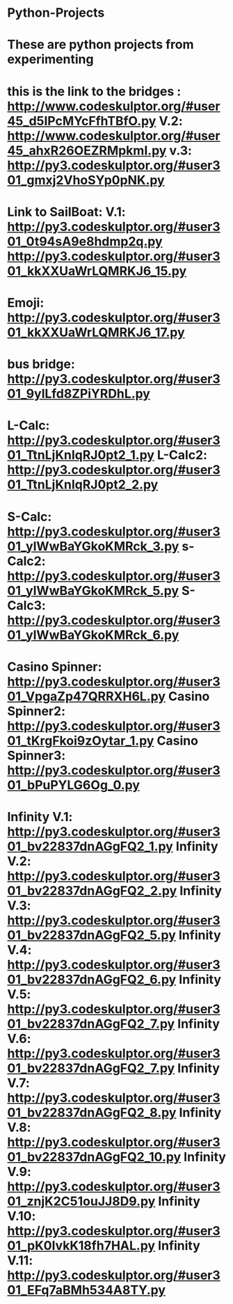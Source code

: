 # Python-Projects
These are python projects from experimenting
============================================================================================
this is the link to the bridges :   http://www.codeskulptor.org/#user45_d5IPcMYcFfhTBfO.py
V.2: http://www.codeskulptor.org/#user45_ahxR26OEZRMpkmI.py
v.3: http://py3.codeskulptor.org/#user301_gmxj2VhoSYp0pNK.py
=============================================================================================
Link to SailBoat:
V.1:  http://py3.codeskulptor.org/#user301_0t94sA9e8hdmp2q.py
http://py3.codeskulptor.org/#user301_kkXXUaWrLQMRKJ6_15.py
=============================================================================
Emoji:
http://py3.codeskulptor.org/#user301_kkXXUaWrLQMRKJ6_17.py
=============================================================================
bus bridge:  http://py3.codeskulptor.org/#user301_9ylLfd8ZPiYRDhL.py
=============================================================================
L-Calc:  http://py3.codeskulptor.org/#user301_TtnLjKnIqRJ0pt2_1.py
L-Calc2: http://py3.codeskulptor.org/#user301_TtnLjKnIqRJ0pt2_2.py
=============================================================================
S-Calc: http://py3.codeskulptor.org/#user301_ylWwBaYGkoKMRck_3.py
s-Calc2: http://py3.codeskulptor.org/#user301_ylWwBaYGkoKMRck_5.py
S-Calc3: http://py3.codeskulptor.org/#user301_ylWwBaYGkoKMRck_6.py
=============================================================================
Casino Spinner: http://py3.codeskulptor.org/#user301_VpgaZp47QRRXH6L.py
Casino Spinner2: http://py3.codeskulptor.org/#user301_tKrgFkoi9zOytar_1.py
Casino Spinner3: http://py3.codeskulptor.org/#user301_bPuPYLG6Og_0.py
=============================================================================
Infinity V.1: 
http://py3.codeskulptor.org/#user301_bv22837dnAGgFQ2_1.py
Infinity V.2:
http://py3.codeskulptor.org/#user301_bv22837dnAGgFQ2_2.py
Infinity V.3:
http://py3.codeskulptor.org/#user301_bv22837dnAGgFQ2_5.py
Infinity V.4:
http://py3.codeskulptor.org/#user301_bv22837dnAGgFQ2_6.py
Infinity V.5:
http://py3.codeskulptor.org/#user301_bv22837dnAGgFQ2_7.py
Infinity V.6:
http://py3.codeskulptor.org/#user301_bv22837dnAGgFQ2_7.py
Infinity V.7:
http://py3.codeskulptor.org/#user301_bv22837dnAGgFQ2_8.py
Infinity V.8:
http://py3.codeskulptor.org/#user301_bv22837dnAGgFQ2_10.py
Infinity V.9:
http://py3.codeskulptor.org/#user301_znjK2C51ouJJ8D9.py
Infinity V.10:
http://py3.codeskulptor.org/#user301_pK0IvkK18fh7HAL.py
Infinity V.11:
http://py3.codeskulptor.org/#user301_EFq7aBMh534A8TY.py
============================================================================
